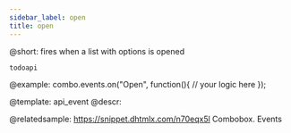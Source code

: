 ```yaml
---
sidebar_label: open
title: open
---          
```


@short:
fires when a list with options is opened

```todoapi ```

@example:
combo.events.on("Open", function(){
    // your logic here
});


@template: api_event
@descr:

@relatedsample: https://snippet.dhtmlx.com/n70eqx5l	Combobox. Events


